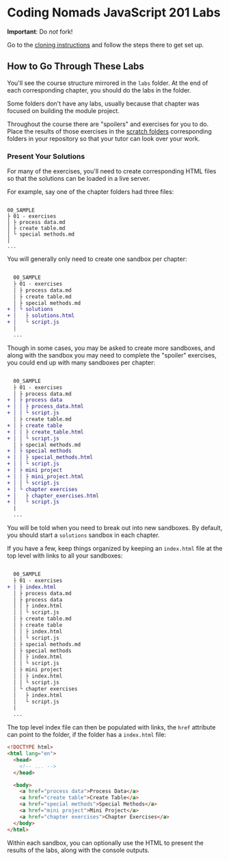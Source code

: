 # Coding Nomads JavaScript 201 Labs

**Important**: Do _not_ fork!

Go to the [cloning instructions](cloning.md) and follow the steps there to get set up.

## How to Go Through These Labs

You'll see the course structure mirrored in the `labs` folder. At the end of each corresponding chapter, you should do the labs in the folder.

Some folders don't have any labs, usually because that chapter was focused on building the module project.

Throughout the course there are "spoilers" and exercises for you to do. Place the results of those exercises in the [scratch folders](scratch) corresponding folders in your repository so that your tutor can look over your work.

### Present Your Solutions

For many of the exercises, you'll need to create corresponding HTML files so that the solutions can be loaded in a live server.

For example, say one of the chapter folders had three files:

```text

00_SAMPLE
├ 01 - exercises
│ ├ process data.md
│ ├ create table.md
│ └ special methods.md
│
...

```

You will generally only need to create one sandbox per chapter:

```diff

  00_SAMPLE
  ├ 01 - exercises
  │ ├ process data.md
  │ ├ create table.md
  │ ├ special methods.md
+ │ └ solutions
+ │   ├ solutions.html
+ │   └ script.js
  │
  ...

```

Though in some cases, you may be asked to create more sandboxes, and along with the sandbox you may need to complete the "spoiler" exercises, you could end up with many sandboxes per chapter:

```diff

  00_SAMPLE
  ├ 01 - exercises
  │ ├ process data.md
+ │ ├ process data
+ │ │ ├ process_data.html
+ │ │ └ script.js
  │ ├ create table.md
+ │ ├ create table
+ │ │ ├ create_table.html
+ │ │ └ script.js
  │ ├ special methods.md
+ │ ├ special methods
+ │ │ ├ special_methods.html
+ │ │ └ script.js
+ │ ├ mini project
+ │ │ ├ mini_project.html
+ │ │ └ script.js
+ │ └ chapter exercises
+ │   ├ chapter_exercises.html
+ │   └ script.js
  |
  ...

```

You will be told when you need to break out into new sandboxes. By default, you should start a `solutions` sandbox in each chapter.

If you have a few, keep things organized by keeping an `index.html` file at the top level with links to all your sandboxes:

```diff

  00_SAMPLE
  ├ 01 - exercises
+ | ├ index.html
  │ ├ process data.md
  │ ├ process data
  │ │ ├ index.html
  │ │ └ script.js
  │ ├ create table.md
  │ ├ create table
  │ │ ├ index.html
  │ │ └ script.js
  │ ├ special methods.md
  │ ├ special methods
  │ │ ├ index.html
  │ │ └ script.js
  │ ├ mini project
  │ │ ├ index.html
  │ │ └ script.js
  │ └ chapter exercises
  │   ├ index.html
  │   └ script.js
  |
  ...

```

The top level index file can then be populated with links, the `href` attribute can point to the folder, if the folder has a `index.html` file:

```html
<!DOCTYPE html>
<html lang="en">
  <head>
    <!-- ... -->
  </head>

  <body>
    <a href="process data">Process Data</a>
    <a href="create table">Create Table</a>
    <a href="special methods">Special Methods</a>
    <a href="mini project">Mini Project</a>
    <a href="chapter exercises">Chapter Exercises</a>
  </body>
</html>
```

Within each sandbox, you can optionally use the HTML to present the results of the labs, along with the console outputs.
